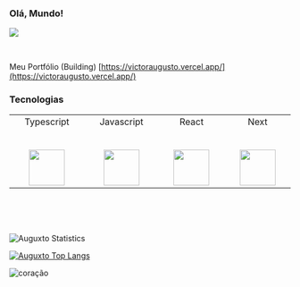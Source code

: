 ### Olá, Mundo!

![](https://komarev.com/ghpvc/?username=Auguxtoo&style=flat-square&label=Visitas&color=7159c1)

<br>

Meu Portfólio (Building) [https://victoraugusto.vercel.app/](https://victoraugusto.vercel.app/)

### Tecnologias

<table>
  <tr valign="top">
    <td width="14.28%" align="center">
      <span>Typescript</span><br><br><br>
      <img height="64px" src="https://miro.medium.com/max/816/1*mn6bOs7s6Qbao15PMNRyOA.png">
    </td>
    <td width="14.28%" align="center">
      <span>Javascript</span><br><br><br>
      <img height="64px" src="https://cdn.svgporn.com/logos/javascript.svg">
    </td>
    <td width="14.28%" align="center">
      <span>React</span><br><br><br>
      <img height="64px" src="https://cdn.svgporn.com/logos/react.svg">
    </td>
    <td width="14.28%" align="center">
      <span>Next</span><br><br><br>
      <img height="64px" src="https://cdn.svgporn.com/logos/nextjs.svg">
    </td>
  </tr>
</table><br><br><br>

![Auguxto Statistics](https://github-readme-stats.vercel.app/api?username=Auguxto&show_icons=true&icon_color=7159c1&bg_color=0D1117&hide_border=true&text_color=fff&title_color=7159c1&custom_title=Auguxto&include_all_commits=true)

[![Auguxto Top Langs](https://github-readme-stats.vercel.app/api/top-langs/?username=Auguxto&layout=compact&show_icons=true&icon_color=7159c1&bg_color=0D1117&hide_border=true&text_color=fff&title_color=7159c1&custom_title=Linguagens%20mais%20usadas)](https://github.com/anuraghazra/github-readme-stats)

![coração](https://user-images.githubusercontent.com/62861636/110835114-264c7580-827d-11eb-9fef-e8ac9fe51714.png)
